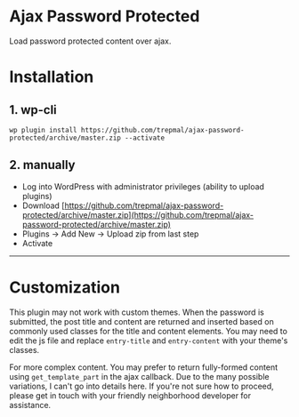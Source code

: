 # Ajax Password Protected

Load password protected content over ajax.

# Installation

## 1. wp-cli

```
wp plugin install https://github.com/trepmal/ajax-password-protected/archive/master.zip --activate
```

## 2. manually
 - Log into WordPress with administrator privileges (ability to upload plugins)
 - Download [https://github.com/trepmal/ajax-password-protected/archive/master.zip](https://github.com/trepmal/ajax-password-protected/archive/master.zip)
 - Plugins -> Add New -> Upload zip from last step
 - Activate


----

# Customization

This plugin may not work with custom themes. When the password is submitted, the post title and content are returned and inserted based on commonly used classes for the title and content elements. You may need to edit the js file and replace `entry-title` and `entry-content` with your theme's classes.

For more complex content. You may prefer to return fully-formed content using `get_template_part` in the ajax callback. Due to the many possible variations, I can't go into details here. If you're not sure how to proceed, please get in touch with your friendly neighborhood developer for assistance.